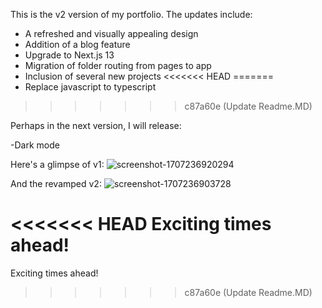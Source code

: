 This is the v2 version of my portfolio. The updates include:

- A refreshed and visually appealing design
- Addition of a blog feature
- Upgrade to Next.js 13
- Migration of folder routing from pages to app
- Inclusion of several new projects
<<<<<<< HEAD
=======
- Replace javascript to typescript
>>>>>>> c87a60e (Update Readme.MD)

Perhaps in the next version, I will release:

-Dark mode

Here's a glimpse of v1:
![screenshot-1707236920294](https://github.com/swiftalker/portofolio/assets/30528814/c0894ec1-2874-4bec-a384-ab84973a7bad)

And the revamped v2:
![screenshot-1707236903728](https://github.com/swiftalker/portofolio/assets/30528814/50fc993b-cf4c-4bd0-85be-3354568a2da2)

<<<<<<< HEAD
Exciting times ahead!
=======
Exciting times ahead!
>>>>>>> c87a60e (Update Readme.MD)
